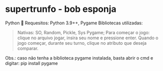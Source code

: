 # supertrunfo - bob esponja
Python 🐍
Requesitos: Python 3.9++, Pygame
Bibliotecas utilizadas:
>Nativas: SO, Random, Pickle, Sys 
>Pygame;
Para começar o jogo: clique no arquivo jogar, insira seu nome e pressione enter. Quando o jogo começar, durante seu turno, clique no atributo que deseja comparar.

Obs.: caso não tenha a biblioteca pygame instalada, basta abrir o cmd e digitar: pip install pygame
